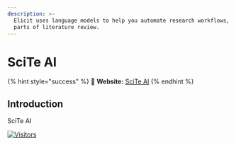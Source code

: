 ```yaml
---
description: >-
  Elicit uses language models to help you automate research workflows, like
  parts of literature review.
---
```


# SciTe AI

{% hint style="success" %}
🔗 **Website:** [SciTe AI](https://scite.ai/)
{% endhint %}

## Introduction

SciTe AI

[![Visitors](https://api.visitorbadge.io/api/visitors?path=https%3A%2F%2Fgithub.com%2Fdrshahizan&labelColor=%23697689&countColor=%23555555&style=plastic)](https://visitorbadge.io/status?path=https%3A%2F%2Fgithub.com%2Fdrshahizan)
